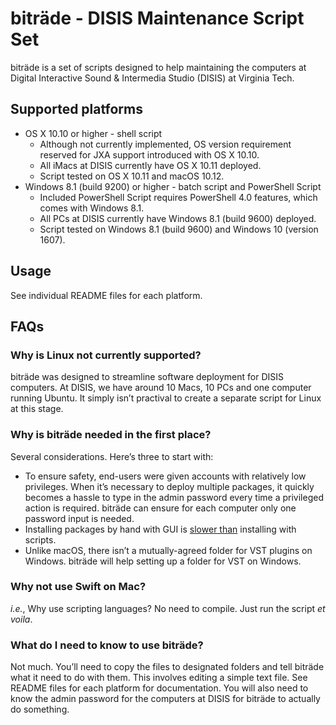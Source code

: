 # biträde - DISIS Maintenance Script Set
biträde is a set of scripts designed to help maintaining the computers at Digital Interactive Sound & Intermedia Studio (DISIS) at Virginia Tech.

## Supported platforms
* OS X 10.10 or higher - shell script
	* Although not currently implemented, OS version requirement reserved for JXA support introduced with OS X 10.10.
	* All iMacs at DISIS currently have OS X 10.11 deployed.
	* Script tested on OS X 10.11 and macOS 10.12.
* Windows 8.1 (build 9200) or higher - batch script and PowerShell Script
	* Included PowerShell Script requires PowerShell 4.0 features, which comes with Windows 8.1.
	* All PCs at DISIS currently have Windows 8.1 (build 9600) deployed.
	* Script tested on Windows 8.1 (build 9600) and Windows 10 (version 1607).
	
## Usage
See individual README files for each platform.

## FAQs

### Why is Linux not currently supported?
biträde was designed to streamline software deployment for DISIS computers. At DISIS, we have around 10 Macs, 10 PCs and one computer running Ubuntu. It simply isn’t practival to create a separate script for Linux at this stage. 

### Why is biträde needed in the first place?
Several considerations. Here’s three to start with:
* To ensure safety, end-users were given accounts with relatively low privileges. When it’s necessary to deploy multiple packages, it quickly becomes a hassle to type in the admin password every time a privileged action is required. biträde can ensure for each computer only one password input is needed.
* Installing packages by hand with GUI is [slower than](http://www.commitstrip.com/en/2016/12/22/terminal-forever/) installing with scripts.
* Unlike macOS, there isn’t a mutually-agreed folder for VST plugins on Windows. biträde will help setting up a folder for VST on Windows.

### Why not use Swift on Mac?
_i.e._, Why use scripting languages?
No need to compile. Just run the script _et voila_.

### What do I need to know to use biträde?
Not much. You’ll need to copy the files to designated folders and tell biträde what it need to do with them. This involves editing a simple text file. See README files for each platform for documentation. 
You will also need to know the admin password for the computers at DISIS for biträde to actually do something.